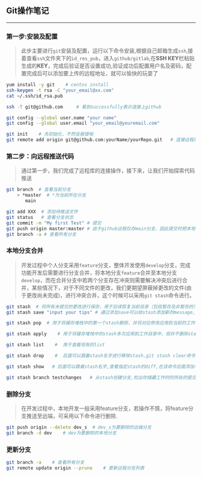 <!--
 * @Author: your name
 * @Date: 2021-08-27 15:47:49
 * @LastEditTime: 2022-01-23 11:19:04
 * @LastEditors: LiZedong <15516926476@163.com>
 * @Description: In User Settings Edit
 * @FilePath: \A个人笔记\git相关\git.md
-->
## Git操作笔记
***
### 第一步:安装及配置

> 此步主要进行`git`安装及配置，运行以下命令安装,根据自己邮箱生成`ssh`,接着查看`ssh`文件夹下的`id_res_pub`，进入`github/gitlab`,在**SSH KEY**栏粘贴生成的**KEY**，完成后验证是否设置成功,验证成功后配置用户名及密码，配置完成后可以添加要上传的远程地址，就可以愉快的玩耍了
```sh
yum install -y git    # centos install
ssh-keygen -t rsa -C "your_email@xx.com"
cat ~/.ssh/id_rsa.pub

ssh -T git@github.com     # 看到successfully表示连接上github

git config --global user.name "your name"
git config --global user.email "your_email@youremail.com"

git init    # 先初始化，不然会报错呦
git remote add origin git@github.com:yourName/yourRepo.git   # 连接远程库
```

### 第二步：向远程推送代码
> 通过第一步，我们完成了远程库的连接操作，接下来，让我们开始探索代码推送
```sh
git branch  # 查看当前分支
    > *master  # *为当前所在分支
       main

git add XXX  # 添加待推送文件
git status   # 查看分支状态
git commit -m "My first Test" # 提交
git push origin master:master # 由于github远程仅存main分支，因此提交时把本地的master分支也提交到远程
git branch -a # 查看所有分支

```

### 本地分支合并
> 开发过程中个人分支采用`feature`分支，整体开发使用`develop`分支，完成功能开发后需要进行分支合并，将本地分支`feature`合并至本地分支`develop`，而在合并分支中若两个分支存在冲突则需要解决冲突后进行合并，某些情况下，对于不同文件的更改，我们更期望屏蔽掉更改的文件(由于更改尚未完成)，进行冲突合并，这个时候可以采用`git stash`命令进行。
```sh
git stash  # 将所有未提交的更改进行保存，用于后续恢复当前目录（包括暂存及非暂存的）
git stash save "input your tips" # 通过添加save可以给stash添加新的message,进行版本记录

git stash pop  # 用于将缓存堆栈中的第一个stash删除，并将对应修改应用到当前的工作目录下

git stash apply    # 用于将缓存堆栈中的stash多次应用到工作目录中，但并不删除stash拷贝。

git stash list    #  用于查看现有的list

git stash drop    #  后面可以跟着stash名字进行移除stash,git stash clear命令，删除所有缓存的stash。

git stash show   # 后面可以跟着stash名字,查看指定stash的diff,在该命令后面添加-p或--patch可以查看特定stash的全部diff

git stash branch testchanges   # 从stash创建分支,检出你储藏工作时的所处的提交，重新应用你的工作，如果成功，将会丢弃储藏。
```


### 删除分支
> 在开发过程中，本地开发一般采用feature分支，若操作不慎，将feature分支推送至远端，可采用以下命令进行删除.
```sh
git push origin --delete dev_s  # dev_s为要删除的远端分支
git branch -d dev    # dev为要删除的本地分支
```

### 更新分支
```bash
git branch -a    # 查看所有分支
git remote update origin --prune    # 更新远程分支列表
```